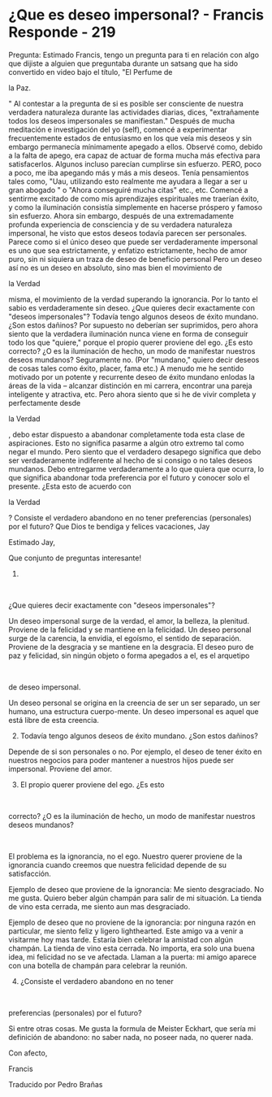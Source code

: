 # ¿Que es deseo impersonal? - Francis Responde - 219

Pregunta: Estimado Francis, tengo un pregunta para ti en relaci&oacute;n con algo que dijiste a alguien que preguntaba durante un satsang que ha sido convertido en video bajo el t&iacute;tulo, "El Perfume de 

la Paz.

" Al contestar a la pregunta de si es posible ser consciente de nuestra verdadera naturaleza durante las actividades diarias, dices, "extra&ntilde;amente todos los deseos impersonales se manifiestan." Despu&eacute;s de mucha meditaci&oacute;n e investigaci&oacute;n del yo (self), comenc&eacute; a experimentar frecuentemente estados de entusiasmo en los que ve&iacute;a mis deseos y sin embargo permanec&iacute;a m&iacute;nimamente apegado a ellos. Observ&eacute; como, debido a la falta de apego, era capaz de actuar de forma mucha m&aacute;s efectiva para satisfacerlos. Algunos incluso parec&iacute;an cumplirse sin esfuerzo. PERO, poco a poco, me iba apegando m&aacute;s y m&aacute;s a mis deseos. Ten&iacute;a pensamientos tales como, "Uau, utilizando esto realmente me ayudara a llegar a ser u gran abogado " o "Ahora conseguir&eacute; mucha citas" etc., etc. Comenc&eacute; a sentirme excitado de como mis aprendizajes espirituales me traer&iacute;an &eacute;xito, y como la iluminaci&oacute;n consist&iacute;a simplemente en hacerse pr&oacute;spero y famoso sin esfuerzo. Ahora sin embargo, despu&eacute;s de una extremadamente profunda experiencia de consciencia y de su verdadera naturaleza impersonal, he visto que estos deseos todav&iacute;a parecen ser personales. Parece como si el &uacute;nico deseo que puede ser verdaderamente impersonal es uno que sea estrictamente, y enfatizo estrictamente, hecho de amor puro, sin ni siquiera un traza de deseo de beneficio personal Pero un deseo as&iacute; no es un deseo en absoluto, sino mas bien el movimiento de 

la Verdad

 misma, el movimiento de la verdad superando la ignorancia. Por lo tanto el sabio es verdaderamente sin deseo. &iquest;Que quieres decir exactamente con "deseos impersonales"? Todav&iacute;a tengo algunos deseos de &eacute;xito mundano. &iquest;Son estos da&ntilde;inos? Por supuesto no deber&iacute;an ser suprimidos, pero ahora siento que la verdadera iluminaci&oacute;n nunca viene en forma de conseguir todo los que "quiere," porque el propio querer proviene del ego. &iquest;Es esto correcto? &iquest;O es la iluminaci&oacute;n de hecho, un modo de manifestar nuestros deseos mundanos? Seguramente no. (Por "mundano," quiero decir deseos de cosas tales como &eacute;xito, placer, fama etc.) A menudo me he sentido motivado por un potente y recurrente deseo de &eacute;xito mundano enlodas la &aacute;reas de la vida &ndash; alcanzar distinci&oacute;n en mi carrera, encontrar una pareja inteligente y atractiva, etc. Pero ahora siento que si he de vivir completa y perfectamente desde 

la Verdad

, debo estar dispuesto a abandonar completamente toda esta clase de aspiraciones. Esto no significa pasarme a alg&uacute;n otro extremo tal como negar el mundo. Pero siento que el verdadero desapego significa que debo ser verdaderamente indiferente al hecho de si consigo o no tales deseos mundanos. Debo entregarme verdaderamente a lo que quiera que ocurra, lo que significa abandonar toda preferencia por el futuro y conocer solo el presente. &iquest;Esta esto de acuerdo con 

la Verdad

? Consiste el verdadero abandono en no tener preferencias (personales) por el futuro? Que Dios te bendiga y felices vacaciones, Jay

Estimado Jay,

Que conjunto de preguntas interesante!

1.

&nbsp; 

&iquest;Que quieres decir exactamente con "deseos impersonales"? 

Un deseo impersonal surge de la verdad, el amor, la belleza, la plenitud. Proviene de la felicidad y se mantiene en la felicidad. Un deseo personal surge de la carencia, la envidia, el ego&iacute;smo, el sentido de separaci&oacute;n. Proviene de la desgracia y se mantiene en la desgracia. El deseo puro de paz y felicidad, sin ning&uacute;n objeto o forma apegados a el, es el arquetipo

&nbsp; 

de deseo impersonal.

Un deseo personal se origina en la creencia de ser un ser separado, un ser humano, una estructura cuerpo-mente. Un deseo impersonal es aquel que est&aacute; libre de esta creencia.

2. Todav&iacute;a tengo algunos deseos de &eacute;xito mundano. &iquest;Son estos da&ntilde;inos? 

Depende de si son personales o no. Por ejemplo, el deseo de tener &eacute;xito en nuestros negocios para poder mantener a nuestros hijos puede ser impersonal. Proviene del amor.

3. El propio querer proviene del ego. &iquest;Es esto

&nbsp; 

correcto? &iquest;O es la iluminaci&oacute;n de hecho, un modo de manifestar nuestros deseos mundanos?

&nbsp; 

El problema es la ignorancia, no el ego. Nuestro querer proviene de la ignorancia cuando creemos que nuestra felicidad depende de su satisfacci&oacute;n. 

Ejemplo de deseo que proviene de la ignorancia: Me siento desgraciado. No me gusta. Quiero beber alg&uacute;n champ&aacute;n para salir de mi situaci&oacute;n. La tienda de vino esta cerrada, me siento aun mas desgraciado.

Ejemplo de deseo que no proviene de la ignorancia: por ninguna raz&oacute;n en particular, me siento feliz y ligero lighthearted. Este amigo va a venir a visitarme hoy mas tarde. Estar&iacute;a bien celebrar la amistad con alg&uacute;n champ&aacute;n. La tienda de vino esta cerrada. No importa, era solo una buena idea, mi felicidad no se ve afectada. Llaman a la puerta: mi amigo aparece con una botella de champ&aacute;n para celebrar la reuni&oacute;n.

4. &iquest;Consiste el verdadero abandono en no tener

&nbsp; 

preferencias (personales) por el futuro?

Si entre otras cosas. Me gusta la formula de Meister Eckhart, que ser&iacute;a mi definici&oacute;n de abandono: no saber nada, no poseer nada, no querer nada.

Con afecto,

Francis 

Traducido por Pedro Bra&ntilde;as


